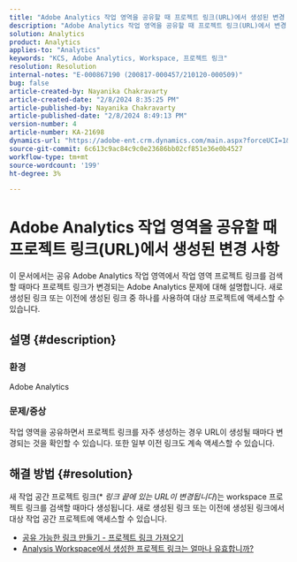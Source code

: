 ```yaml
---
title: "Adobe Analytics 작업 영역을 공유할 때 프로젝트 링크(URL)에서 생성된 변경 사항"
description: "Adobe Analytics 작업 영역을 공유할 때 프로젝트 링크(URL)에서 변경 사항이 생성된 이유를 알아봅니다. 액세스하려면 이전 링크나 새 링크를 사용하십시오."
solution: Analytics
product: Analytics
applies-to: "Analytics"
keywords: "KCS, Adobe Analytics, Workspace, 프로젝트 링크"
resolution: Resolution
internal-notes: "E-000867190 (200817-000457/210120-000509)"
bug: false
article-created-by: Nayanika Chakravarty
article-created-date: "2/8/2024 8:35:25 PM"
article-published-by: Nayanika Chakravarty
article-published-date: "2/8/2024 8:49:13 PM"
version-number: 4
article-number: KA-21698
dynamics-url: "https://adobe-ent.crm.dynamics.com/main.aspx?forceUCI=1&pagetype=entityrecord&etn=knowledgearticle&id=bac94392-c1c6-ee11-9079-6045bd006149"
source-git-commit: 6c613c9ac84c9c0e23686bb02cf851e36e0b4527
workflow-type: tm+mt
source-wordcount: '199'
ht-degree: 3%

---
```


# Adobe Analytics 작업 영역을 공유할 때 프로젝트 링크(URL)에서 생성된 변경 사항


이 문서에서는 공유 Adobe Analytics 작업 영역에서 작업 영역 프로젝트 링크를 검색할 때마다 프로젝트 링크가 변경되는 Adobe Analytics 문제에 대해 설명합니다. 새로 생성된 링크 또는 이전에 생성된 링크 중 하나를 사용하여 대상 프로젝트에 액세스할 수 있습니다.

## 설명 {#description}


### 환경

Adobe Analytics

### 문제/증상

작업 영역을 공유하면서 프로젝트 링크를 자주 생성하는 경우 URL이 생성될 때마다 변경되는 것을 확인할 수 있습니다. 또한 일부 이전 링크도 계속 액세스할 수 있습니다.


## 해결 방법 {#resolution}


새 작업 공간 프로젝트 링크(\* *링크 끝에 있는 URL이 변경됩니다*)는 workspace 프로젝트 링크를 검색할 때마다 생성됩니다. 새로 생성된 링크 또는 이전에 생성된 링크에서 대상 작업 공간 프로젝트에 액세스할 수 있습니다.

- [공유 가능한 링크 만들기 - 프로젝트 링크 가져오기](https://experienceleague.adobe.com/docs/analytics/analyze/analysis-workspace/curate-share/shareable-links.html)
- [Analysis Workspace에서 생성한 프로젝트 링크는 얼마나 유효합니까?](https://experienceleague.adobe.com/docs/experience-cloud-kcs/kbarticles/KA-21274.html)

